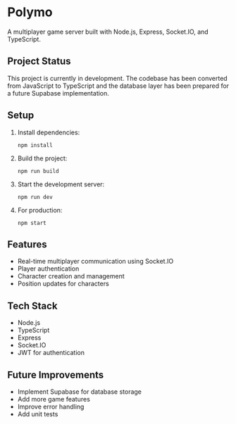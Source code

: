 # Polymo

A multiplayer game server built with Node.js, Express, Socket.IO, and TypeScript.

## Project Status

This project is currently in development. The codebase has been converted from JavaScript to TypeScript and the database layer has been prepared for a future Supabase implementation.

## Setup

1. Install dependencies:

   ```
   npm install
   ```

2. Build the project:

   ```
   npm run build
   ```

3. Start the development server:

   ```
   npm run dev
   ```

4. For production:
   ```
   npm start
   ```

## Features

- Real-time multiplayer communication using Socket.IO
- Player authentication
- Character creation and management
- Position updates for characters

## Tech Stack

- Node.js
- TypeScript
- Express
- Socket.IO
- JWT for authentication

## Future Improvements

- Implement Supabase for database storage
- Add more game features
- Improve error handling
- Add unit tests
